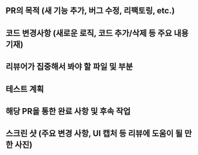 ## PR의 목적 (새 기능 추가, 버그 수정, 리팩토링, etc.)


## 코드 변경사항 (새로운 로직, 코드 추가/삭제 등 주요 내용 기재)


## 리뷰어가 집중해서 봐야 할 파일 및 부분


## 테스트 계획


## 해당 PR을 통한 완료 사항 및 후속 작업


## 스크린 샷 (주요 변경 사항, UI 캡처 등 리뷰에 도움이 될 만한 사진)

